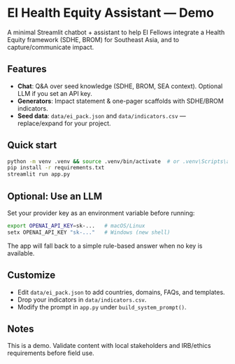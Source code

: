 # EI Health Equity Assistant — Demo

A minimal Streamlit chatbot + assistant to help EI Fellows integrate a Health Equity framework (SDHE, BROM) for Southeast Asia, and to capture/communicate impact.

## Features
- **Chat**: Q&A over seed knowledge (SDHE, BROM, SEA context). Optional LLM if you set an API key.
- **Generators**: Impact statement & one-pager scaffolds with SDHE/BROM indicators.
- **Seed data**: `data/ei_pack.json` and `data/indicators.csv` — replace/expand for your project.

## Quick start
```bash
python -m venv .venv && source .venv/bin/activate  # or .venv\Scripts\activate on Windows
pip install -r requirements.txt
streamlit run app.py
```

## Optional: Use an LLM
Set your provider key as an environment variable before running:
```bash
export OPENAI_API_KEY=sk-...   # macOS/Linux
setx OPENAI_API_KEY "sk-..."   # Windows (new shell)
```

The app will fall back to a simple rule-based answer when no key is available.

## Customize
- Edit `data/ei_pack.json` to add countries, domains, FAQs, and templates.
- Drop your indicators in `data/indicators.csv`.
- Modify the prompt in `app.py` under `build_system_prompt()`.

## Notes
This is a demo. Validate content with local stakeholders and IRB/ethics requirements before field use.
